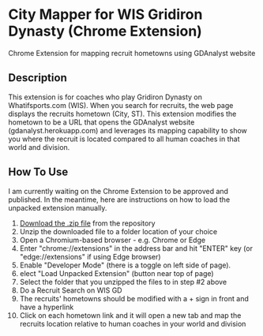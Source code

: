 # City Mapper for WIS Gridiron Dynasty (Chrome Extension)
Chrome Extension for mapping recruit hometowns using GDAnalyst website

## Description
This extension is for coaches who play Gridiron Dynasty on Whatifsports.com (WIS). When you search for recruits, the web page displays the recruits hometown (City, ST). This extension modifies the hometown to be a URL that opens the GDAnalyst website (gdanalyst.herokuapp.com) and leverages its mapping capability to show you where the recruit is located compared to all human coaches in that world and division.

## How To Use
I am currently waiting on the Chrome Extension to be approved and published. In the meantime, here are instructions on how to load the unpacked extension manually.

1. [Download the .zip file](https://github.com/ebzimny01/gd_chromium_ext/blob/master/gd_chromium_ext.zip) from the repository
2. Unzip the downloaded file to a folder location of your choice
3. Open a Chromium-based browser - e.g. Chrome or Edge
4. Enter "chrome://extensions" in the address bar and hit "ENTER" key (or "edge://extensions" if using Edge browser)
5. Enable "Developer Mode" (there is a toggle on left side of page).
6. elect "Load Unpacked Extension" (button near top of page)
7. Select the folder that you unzipped the files to in step #2 above
8. Do a Recruit Search on WIS GD
9. The recruits' hometowns should be modified with a + sign in front and have a hyperlink
10. Click on each hometown link and it will open a new tab and map the recruits location relative to human coaches in your world and division
